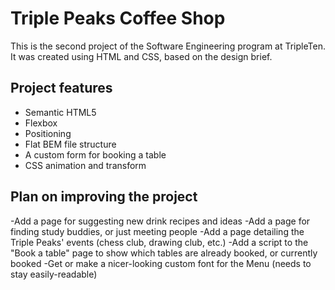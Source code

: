 # Triple Peaks Coffee Shop

This is the second project of the Software Engineering program at TripleTen. It was created using HTML and CSS, based on the design brief.

## Project features

- Semantic HTML5
- Flexbox
- Positioning
- Flat BEM file structure
- A custom form for booking a table
- CSS animation and transform

## Plan on improving the project

-Add a page for suggesting new drink recipes and ideas
-Add a page for finding study buddies, or just meeting people
-Add a page detailing the Triple Peaks' events (chess club, drawing club, etc.)
-Add a script to the "Book a table" page to show which tables are already booked, or currently booked
-Get or make a nicer-looking custom font for the Menu (needs to stay easily-readable)
